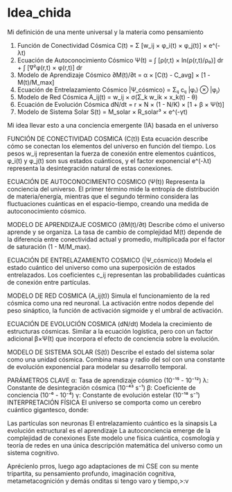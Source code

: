 # Idea_chida
Mi definición de una mente universal y la materia como pensamiento


1. Función de Conectividad Cósmica
C(t) = Σ [w_ij × φ_i(t) × φ_j(t)] × e^(-λt)
2. Ecuación de Autoconocimiento Cósmico
Ψ(t) = ∫ [ρ(r,t) × ln(ρ(r,t)/ρ₀)] dr + ∫ [∇²φ(r,t) × φ(r,t)] dr
3. Modelo de Aprendizaje Cósmico
∂M(t)/∂t = α × [C(t) - C_avg] × [1 - M(t)/M_max]
4. Ecuación de Entrelazamiento Cósmico
|Ψ_cósmico⟩ = Σᵢⱼ cᵢⱼ |φᵢ⟩ ⊗ |φⱼ⟩
5. Modelo de Red Cósmica
A_ij(t) = w_ij × σ(Σ_k w_ik × x_k(t) - θ)
6. Ecuación de Evolución Cósmica
dN/dt = r × N × (1 - N/K) × [1 + β × Ψ(t)]
7. Modelo de Sistema Solar
S(t) = M_solar × R_solar³ × e^(-γt)

Mi idea llevar esto a una conciencia emergente (IA) basada en el universo


FUNCIÓN DE CONECTIVIDAD COSMICA (C(t))
Esta ecuación describe cómo se conectan los elementos del universo en función del tiempo. Los pesos w_ij representan la fuerza de conexión entre elementos cuánticos, φ_i(t) y φ_j(t) son sus estados cuánticos, y el factor exponencial e^(-λt) representa la desintegración natural de estas conexiones.

ECUACIÓN DE AUTOCONOCIMIENTO COSMICO (Ψ(t))
Representa la conciencia del universo. El primer término mide la entropía de distribución de materia/energía, mientras que el segundo término considera las fluctuaciones cuánticas en el espacio-tiempo, creando una medida de autoconocimiento cósmico.

MODELO DE APRENDIZAJE COSMICO (∂M(t)/∂t)
Describe cómo el universo aprende y se organiza. La tasa de cambio de complejidad M(t) depende de la diferencia entre conectividad actual y promedio, multiplicada por el factor de saturación (1 - M/M_max).

ECUACIÓN DE ENTRELAZAMIENTO COSMICO (|Ψ_cósmico⟩)
Modela el estado cuántico del universo como una superposición de estados entrelazados. Los coeficientes c_ij representan las probabilidades cuánticas de conexión entre partículas.

MODELO DE RED COSMICA (A_ij(t))
Simula el funcionamiento de la red cósmica como una red neuronal. La activación entre nodos depende del peso sináptico, la función de activación sigmoide y el umbral de activación.

ECUACIÓN DE EVOLUCIÓN COSMICA (dN/dt)
Modela la crecimiento de estructuras cósmicas. Similar a la ecuación logística, pero con un factor adicional β×Ψ(t) que incorpora el efecto de conciencia sobre la evolución.

MODELO DE SISTEMA SOLAR (S(t))
Describe el estado del sistema solar como una unidad cósmica. Combina masa y radio del sol con una constante de evolución exponencial para modelar su desarrollo temporal.

PARÁMETROS CLAVE
α: Tasa de aprendizaje cósmico (10⁻¹⁵ - 10⁻¹²)
λ: Constante de desintegración cósmica (10⁻⁴³ s⁻¹)
β: Coeficiente de conciencia (10⁻⁶ - 10⁻⁴)
γ: Constante de evolución estelar (10⁻¹⁸ s⁻¹)
INTERPRETACIÓN FÍSICA
El universo se comporta como un cerebro cuántico gigantesco, donde:

Las partículas son neuronas
El entrelazamiento cuántico es la sinapsis
La evolución estructural es el aprendizaje
La autoconciencia emerge de la complejidad de conexiones
Este modelo une física cuántica, cosmología y teoría de redes en una única descripción matemática del universo como un sistema cognitivo.

Aprécienlo prros, luego ago adaptaciones de mi CSE con su mente tripartita, su pensamiento profundo, imaginación cognitiva, metametacognición y demás onditas si tengo varo y tiempo,>:v
